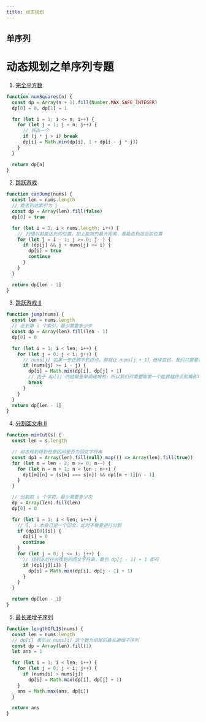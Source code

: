```yaml
---
title: 动态规划
---
```


## 单序列

# 动态规划之单序列专题

1. [完全平方数](https://leetcode-cn.com/problems/perfect-squares/)

```js
function numSquares(n) {
  const dp = Array(n + 1).fill(Number.MAX_SAFE_INTEGER)
  dp[0] = 0, dp[1] = 1

  for (let i = 1; i <= n; i++) {
    for (let j = 1; j < n; j++) {
      // 拆出一个 
      if (j * j > i) break
      dp[i] = Math.min(dp[i], 1 + dp[i - j * j])
    }
  }

  return dp[n]
}
```

2. [跳跃游戏](https://leetcode-cn.com/problems/jump-game/)

```js
function canJump(nums) {
  const len = nums.length
  // 能否到达索引为 i
  const dp = Array(len).fill(false)
  dp[0] = true

  for (let i = 1; i < nums.length; i++) {
    // 扫描以前能达到的位置，加上能跳的最大距离，看能否到达当前位置
    for (let j = i - 1; j >= 0; j--) {
      if (dp[j] && j + nums[j] >= i) {
        dp[i] = true
        continue
      }
    }
  }

  return dp[len - 1]
}
```

3. [跳跃游戏 II](https://leetcode-cn.com/problems/jump-game-ii/)

```js
function jump(nums) {
  const len = nums.length
  // 走到第 i 个索引，最少需要多少步
  const dp = Array(len).fill(len - 1)
  dp[0] = 0

  for (let i = 1; i < len; i++) {
    for (let j = 0; j < i; j++) {
      // nums[j] 如果一步还跨不到终点，那就让 nums[j + 1] 继续尝试，我们只需要找那些能一步跨到终点的解即可，因为这些解已经包含了那些不能一步跨越的解
      if (nums[j] >= i - j) {
        dp[i] = Math.min(dp[i], dp[j] + 1)
        // 由于 dp[i] 的结果是单调递增的，所以我们只需要取第一个能跨越终点的解即可
        break
      }
    }
  }
  return dp[len - 1]
}
```

4. [分割回文串 II](https://leetcode-cn.com/problems/palindrome-partitioning-ii/)

```js
function minCut(s) {
  const len = s.length

  // 动态规划得到任意区间是否为回文字符串
  const dp1 = Array(len).fill(null).map(() => Array(len).fill(true))
  for (let m = len - 2; m >= 0; m--) {
    for (let n = m + 1; n < len ; n++) {
      dp1[m][n] = (s[m] === s[n]) && dp1[m + 1][n - 1]
    }
  }

  // 分割前 i 个字符，最少需要多少次
  dp = Array(len).fill(len)
  dp[0] = 0

  for (let i = 1; i < len; i++) {
    // 0, i 本身已是一个回文，此时不需要进行分割
    if (dp1[0][i]) {
      dp[i] = 0
      continue
    }
    for (let j = 0; j <= i; j++) {
      // 找到从后往前找到的回文字符串，最后 dp[j - 1] + 1 即可
      if (dp1[j][i]) {
        dp[i] = Math.min(dp[i], dp[j - 1] + 1)
      }
    }
  }

  return dp[len - 1]
}
```

5. [最长递增子序列](https://leetcode-cn.com/problems/longest-increasing-subsequence/)

```js
function lengthOfLIS(nums) {
  const len = nums.length
  // dp[i] 表示以 nums[i] 这个数为结尾的最长递增子序列
  const dp = Array(len).fill(1)
  let ans = 1

  for (let i = 1; i < len; i++) {
    for (let j = 0; j < i; j++) {
      if (nums[i] > nums[j])
        dp[i] = Math.max(dp[i], dp[j] + 1)
    }
    ans = Math.max(ans, dp[i])
  }

  return ans
}
```
